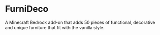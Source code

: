 # FurniDeco

A Minecraft Bedrock add-on that adds 50 pieces of functional, decorative and unique furniture that fit with the vanilla style.
